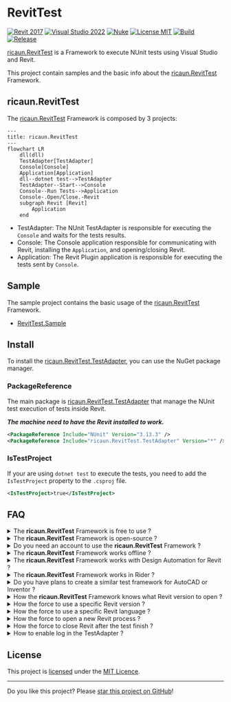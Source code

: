 # RevitTest

[![Revit 2017](https://img.shields.io/badge/Revit-2017+-blue.svg)](../..)
[![Visual Studio 2022](https://img.shields.io/badge/Visual%20Studio-2022-blue)](../..)
[![Nuke](https://img.shields.io/badge/Nuke-Build-blue)](https://nuke.build/)
[![License MIT](https://img.shields.io/badge/License-MIT-blue.svg)](LICENSE)
[![Build](../../actions/workflows/Build.yml/badge.svg)](../../actions)
[![Release](https://img.shields.io/nuget/v/ricaun.RevitTest.TestAdapter?logo=nuget&label=release&color=blue)](https://www.nuget.org/packages/ricaun.RevitTest.TestAdapter)

[ricaun.RevitTest](https://github.com/ricaun-io/ricaun.RevitTest) is a Framework to execute NUnit tests using Visual Studio and Revit.

This project contain samples and the basic info about the [ricaun.RevitTest](https://github.com/ricaun-io/ricaun.RevitTest) Framework.

## ricaun.RevitTest

The [ricaun.RevitTest](https://github.com/ricaun-io/ricaun.RevitTest) Framework is composed by 3 projects:

```mermaid
---
title: ricaun.RevitTest
---
flowchart LR
    dll(dll)
    TestAdapter[TestAdapter]
    Console[Console]
    Application[Application]
    dll--dotnet test-->TestAdapter
    TestAdapter--Start-->Console
    Console--Run Tests-->Application
    Console-.Open/Close.-Revit
    subgraph Revit [Revit]
        Application
    end
```

* TestAdapter: The NUnit TestAdapter is responsible for executing the `Console` and waits for the tests results.
* Console: The Console application responsible for communicating with Revit, installing the `Application`, and opening/closing Revit.
* Application: The Revit Plugin application is responsible for executing the tests sent by `Console`.


## Sample

The sample project contains the basic usage of the [ricaun.RevitTest](https://github.com/ricaun-io/ricaun.RevitTest) Framework.

* [RevitTest.Sample](RevitTest.Sample)

## Install

To install the [ricaun.RevitTest.TestAdapter](https://www.nuget.org/packages/ricaun.RevitTest.TestAdapter), you can use the NuGet package manager.

### PackageReference 

The main package is [ricaun.RevitTest.TestAdapter](https://www.nuget.org/packages/ricaun.RevitTest.TestAdapter) that manage the NUnit test execution of tests inside Revit.

***The machine need to have the Revit installed to work.***

```xml
<PackageReference Include="NUnit" Version="3.13.3" />
<PackageReference Include="ricaun.RevitTest.TestAdapter" Version="*" />
```

### IsTestProject

If your are using `dotnet test` to execute the tests, you need to add the `IsTestProject` property to the `.csproj` file.

```xml
<IsTestProject>true</IsTestProject>
```

## FAQ

</details>

<details><summary>The <b>ricaun.RevitTest</b> Framework is free to use ?</summary><br>

Yes.

</details>

<details><summary>The <b>ricaun.RevitTest</b> Framework is open-source ?</summary><br>

No, maybe yes in the future.

</details>

<details><summary>Do you need an account to use the <b>ricaun.RevitTest</b> Framework ?</summary><br>

Yes, to use the `Application` inside Revit you need to have an Autodesk account to authenticate with [ricaun.io](https://ricaun.io/) using [Autodesk Platform Services](https://aps.autodesk.com/).

</details>

<details><summary>The <b>ricaun.RevitTest</b> Framework works offline ?</summary><br>

Not yet, but is in the roadmap (15 days offline after authentication).

</details>

<details><summary>The <b>ricaun.RevitTest</b> Framework works with Design Automation for Revit ?</summary><br>

Yes, is possible to switch the `Console` to run the tests using the Design Automation for Revit instead of the Revit for desktop. (Not available yet)

</details>

<details><summary>The <b>ricaun.RevitTest</b> Framework works in Rider ?</summary><br>

I tested with Rider, and works with some issues: [RevitTest in Rider - 1.1.2-beta](https://youtu.be/_xgkd6ItSrg)

</details>

<details><summary>Do you have plans to create a similar test framework for AutoCAD or Inventor ?</summary><br>

Could be possible, but I only use Revit so I don't have the incentive to do that.

</details>

<details><summary>How the <b>ricaun.RevitTest</b> Framework knows what Revit version to open ?</summary><br>

The `TestAdapter` checks for some `RevitApi` reference in the assembly and get the version from it. If not found, the `TestAdapter` will use the lowest version of Revit installed in the machine.

</details>

<details><summary>How the force to use a specific Revit version ?</summary><br>

To overwrite the version selection of the `TestAdapter`, you can use the `AssemblyMetadataAttribute` property with `NUnit.Version` in the test project, like this:

In the `.cs` file:
```csharp
[assembly: System.Reflection.AssemblyMetadata("NUnit.Version", "2024")]
```
Or in the `.csproj` file:
```xml
<ItemGroup>
  <AssemblyAttribute Include="System.Reflection.AssemblyMetadataAttribute">
    <_Parameter1>NUnit.Version</_Parameter1>
    <_Parameter2>2024</_Parameter2>
  </AssemblyAttribute>
</ItemGroup>
```

</details>

<details><summary>How the force to use a specific Revit language ?</summary><br>

To force the `TestAdapter` to open Revit with a specific language, you can use the `AssemblyMetadataAttribute` property with `NUnit.Language` in the test project, like this:

In the `.cs` file:
```csharp
[assembly: System.Reflection.AssemblyMetadata("NUnit.Language", "ENU")]
```
Or in the `.csproj` file:
```xml
<ItemGroup>
  <AssemblyAttribute Include="System.Reflection.AssemblyMetadataAttribute">
    <_Parameter1>NUnit.Language</_Parameter1>
    <_Parameter2>ENU</_Parameter2>
  </AssemblyAttribute>
</ItemGroup>
```

</details>

<details><summary>How the force to open a new Revit process ?</summary><br>

By default `TestAdapter` uses the Revit process opened with the same version to run the tests.
To overwrite and force to open a new process, you can use the `AssemblyMetadataAttribute` property with `NUnit.Open` in the test project, like this:

In the `.cs` file:
```csharp
[assembly: System.Reflection.AssemblyMetadata("NUnit.Open", "true")]
```
Or in the `.csproj` file:
```xml
<ItemGroup>
  <AssemblyAttribute Include="System.Reflection.AssemblyMetadataAttribute">
    <_Parameter1>NUnit.Open</_Parameter1>
    <_Parameter2>true</_Parameter2>
  </AssemblyAttribute>
</ItemGroup>
```

</details>

<details><summary>How the force to close Revit after the test finish ?</summary><br>

By default `TestAdapter` does not closes Revit after finish a test.
To overwrite and force to close Revit, you can use the `AssemblyMetadataAttribute` property with `NUnit.Close` in the test project, like this:

In the `.cs` file:
```csharp
[assembly: System.Reflection.AssemblyMetadata("NUnit.Close", "true")]
```
Or in the `.csproj` file:
```xml
<ItemGroup>
  <AssemblyAttribute Include="System.Reflection.AssemblyMetadataAttribute">
    <_Parameter1>NUnit.Close</_Parameter1>
    <_Parameter2>true</_Parameter2>
  </AssemblyAttribute>
</ItemGroup>
```

</details>

<details><summary>How to enable log in the TestAdapter ?</summary><br>

The log verbosity has two levels `1`(Normal) and `2`(Debug), to enable you can use the `AssemblyMetadataAttribute` property with `NUnit.Verbosity` in the test project, like this:

In the `.cs` file:
```csharp
[assembly: System.Reflection.AssemblyMetadata("NUnit.Verbosity", "1")]
```
Or in the `.csproj` file:
```xml
<ItemGroup>
  <AssemblyAttribute Include="System.Reflection.AssemblyMetadataAttribute">
    <_Parameter1>NUnit.Verbosity</_Parameter1>
    <_Parameter2>1</_Parameter2>
  </AssemblyAttribute>
</ItemGroup>
```

</details>



## License

This project is [licensed](LICENSE) under the [MIT Licence](https://en.wikipedia.org/wiki/MIT_License).

---

Do you like this project? Please [star this project on GitHub](../../stargazers)!